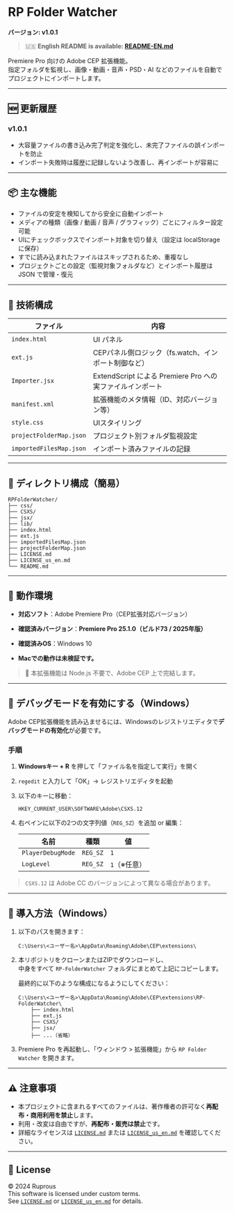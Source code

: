 # RP Folder Watcher

**バージョン: v1.0.1**

> :us: **English README is available: [README-EN.md](./README-EN.md)**

Premiere Pro 向けの Adobe CEP 拡張機能。  
指定フォルダを監視し、画像・動画・音声・PSD・AI などのファイルを自動でプロジェクトにインポートします。

---

## 🆕 更新履歴

### v1.0.1
- 大容量ファイルの書き込み完了判定を強化し、未完了ファイルの誤インポートを防止
- インポート失敗時は履歴に記録しないよう改善し、再インポートが容易に

---

## 📦 主な機能

- ファイルの安定を検知してから安全に自動インポート  
- メディアの種類（画像 / 動画 / 音声 / グラフィック）ごとにフィルター設定可能  
- UIにチェックボックスでインポート対象を切り替え（設定は localStorage に保存）  
- すでに読み込まれたファイルはスキップされるため、重複なし  
- プロジェクトごとの設定（監視対象フォルダなど）とインポート履歴は JSON で管理・復元

---

## 🔧 技術構成

| ファイル | 内容 |
|---------|------|
| `index.html` | UI パネル |
| `ext.js` | CEPパネル側ロジック（fs.watch、インポート制御など） |
| `Importer.jsx` | ExtendScript による Premiere Pro への実ファイルインポート |
| `manifest.xml` | 拡張機能のメタ情報（ID、対応バージョン等） |
| `style.css` | UIスタイリング |
| `projectFolderMap.json` | プロジェクト別フォルダ監視設定 |
| `importedFilesMap.json` | インポート済みファイルの記録 |

---

## 📂 ディレクトリ構成（簡易）

```
RPFolderWatcher/
├── css/
├── CSXS/
├── jsx/
├── lib/
├── index.html
├── ext.js
├── importedFilesMap.json
├── projectFolderMap.json
├── LICENSE.md
├── LICENSE_us_en.md
└── README.md
```

---

## 🚀 動作環境

- **対応ソフト**：Adobe Premiere Pro（CEP拡張対応バージョン）  
- **確認済みバージョン**：**Premiere Pro 25.1.0（ビルド73 / 2025年版）**  

- **確認済みOS**：Windows 10  
- **Macでの動作は未検証です。**

> 🔧 本拡張機能は Node.js 不要で、Adobe CEP 上で完結します。

---

## 🐛 デバッグモードを有効にする（Windows）

Adobe CEP拡張機能を読み込ませるには、Windowsのレジストリエディタで**デバッグモードの有効化**が必要です。

### 手順

1. **Windowsキー + R** を押して「ファイル名を指定して実行」を開く  
2. `regedit` と入力して「OK」→ レジストリエディタを起動  
3. 以下のキーに移動：

   ```
   HKEY_CURRENT_USER\SOFTWARE\Adobe\CSXS.12
   ```

4. 右ペインに以下の2つの文字列値（`REG_SZ`）を追加 or 編集：

   | 名前 | 種類 | 値 |
   |------|------|----|
   | `PlayerDebugMode` | `REG_SZ` | `1` |
   | `LogLevel` | `REG_SZ` | `1`（※任意） |

> `CSXS.12` は Adobe CC のバージョンによって異なる場合があります。

---

## 🔧 導入方法（Windows）

1. 以下のパスを開きます：

   ```
   C:\Users\<ユーザー名>\AppData\Roaming\Adobe\CEP\extensions\
   ```

2. 本リポジトリをクローンまたはZIPでダウンロードし、  
   中身をすべて `RP-FolderWatcher` フォルダにまとめて上記にコピーします。

   最終的に以下のような構成になるようにしてください：

   ```
   C:\Users\<ユーザー名>\AppData\Roaming\Adobe\CEP\extensions\RP-FolderWatcher\
       ├── index.html
       ├── ext.js
       ├── CSXS/
       ├── jsx/
       ├── ...（省略）
   ```

3. Premiere Pro を再起動し、「ウィンドウ > 拡張機能」から `RP Folder Watcher` を開きます。

---

## ⚠️ 注意事項

- 本プロジェクトに含まれるすべてのファイルは、著作権者の許可なく**再配布・商用利用を禁止**します。
- 利用・改変は自由ですが、**再配布・販売は禁止**です。
- 詳細なライセンスは [`LICENSE.md`](./LICENSE.md) または [`LICENSE_us_en.md`](./LICENSE_us_en.md) を確認してください。

---

## 📜 License

© 2024 Ruprous  
This software is licensed under custom terms.  
See [`LICENSE.md`](./LICENSE.md) or [`LICENSE_us_en.md`](./LICENSE_us_en.md) for details.
